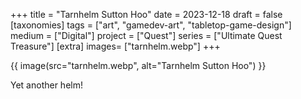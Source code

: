 +++
title = "Tarnhelm Sutton Hoo"
date = 2023-12-18
draft =  false
[taxonomies]
tags = ["art", "gamedev-art", "tabletop-game-design"]
medium = ["Digital"]
project = ["Quest"]
series = ["Ultimate Quest Treasure"]
[extra]
images= ["tarnhelm.webp"]
+++

{{ image(src="tarnhelm.webp", alt="Tarnhelm Sutton Hoo") }}

Yet another helm!
